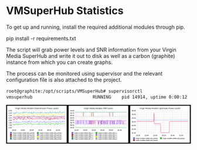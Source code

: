 VMSuperHub Statistics
=====================

To get up and running, install the required additional modules through pip.

pip install -r requirements.txt

The script will grab power levels and SNR information from your Virgin Media SuperHub and write it out to disk as well
as a carbon (graphite) instance from which you can create graphs.

The process can be monitored using supervisor and the relevant configuration file is also attached to the project.


```
root@graphite:/opt/scripts/VMSuperHub# supervisorctl
vmsuperhub                       RUNNING    pid 14914, uptime 0:00:12
```

![alt text](https://raw.githubusercontent.com/ldejager/VMSuperHub/master/VMSuperHub.png "VMSuperHub")
